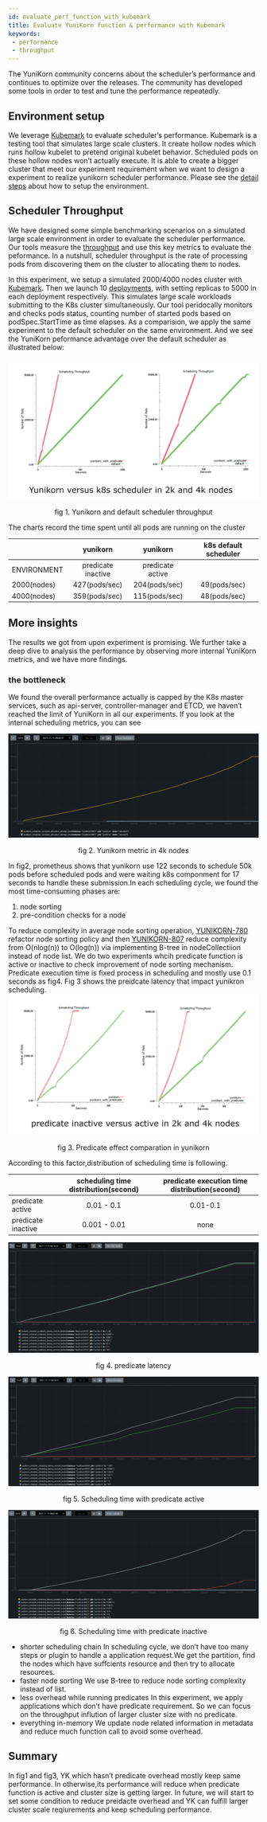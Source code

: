 ```yaml
---
id: evaluate_perf_function_with_kubemark
title: Evaluate YuniKorn function & performance with Kubemark
keywords:
 - performance
 - throughput
---
```


<!--
Licensed to the Apache Software Foundation (ASF) under one
or more contributor license agreements.  See the NOTICE file
distributed with this work for additional information
regarding copyright ownership.  The ASF licenses this file
to you under the Apache License, Version 2.0 (the
"License"); you may not use this file except in compliance
with the License.  You may obtain a copy of the License at

  http://www.apache.org/licenses/LICENSE-2.0

Unless required by applicable law or agreed to in writing,
software distributed under the License is distributed on an
"AS IS" BASIS, WITHOUT WARRANTIES OR CONDITIONS OF ANY
KIND, either express or implied.  See the License for the
specific language governing permissions and limitations
under the License.
-->

The YuniKorn community concerns about the scheduler’s performance and continues to optimize over the releases. The community has developed some tools in order to test and tune the performance repeatedly.

## Environment setup 

We leverage [Kubemark](https://github.com/kubernetes/kubernetes/blob/release-1.3/docs/devel/kubemark-guide.md#starting-a-kubemark-cluster) to evaluate scheduler’s performance. Kubemark is a testing tool that simulates large scale clusters. It create hollow nodes which runs hollow kubelet to pretend original kubelet behavior. Scheduled pods on these hollow nodes won’t actually execute. It is able to create a bigger cluster that meet our experiment requirement when we want to design a experiment to realize yunikorn scheduler performance. Please see the [detail steps](performance/performance_tutorial.md) about how to setup the environment.

## Scheduler Throughput

We have designed some simple benchmarking scenarios on a simulated large scale environment in order to evaluate the scheduler performance. Our tools measure the [throughput](https://en.wikipedia.org/wiki/Throughput) and use this key metrics to evaluate the peformance. In a nutshull, scheduler throughput is the rate of processing pods from discovering them on the cluster to allocating them to nodes.

In this experiment, we setup a simulated 2000/4000 nodes cluster with [Kubemark](https://github.com/kubernetes/kubernetes/blob/release-1.3/docs/devel/kubemark-guide.md#starting-a-kubemark-cluster). Then we launch 10 [deployments](https://kubernetes.io/docs/concepts/workloads/controllers/deployment/), with setting replicas to 5000 in each deployment respectively. This simulates large scale workloads submitting to the K8s cluster simultaneously. Our tool peridocally monitors and checks pods status, counting number of started pods based on podSpec.StartTime as time elapses. As a comparision, we apply the same experiment to the default scheduler on the same environment. And we see the YuniKorn peformance advantage over the default scheduler as illustrated below:

![Scheduler Throughput](./../assets/yunirkonVSdefault.png)
<p align="center">fig 1. Yunikorn and default scheduler throughput </p>

The charts record the time spent until all pods are running on the cluster

|                       	| yunikorn 			| yunikorn 			| k8s default scheduler		|
|-----------------------	|:---------------------:	|:---------------------:	|:---------------------:        |
| ENVIRONMENT		 	| predicate inactive     	| predicate active              |                               |
| 2000(nodes)                  	| 427(pods/sec)                 | 204(pods/sec)			| 49(pods/sec)			|
| 4000(nodes)                 	| 359(pods/sec)                 | 115(pods/sec)			| 48(pods/sec)			|

## More insights

The results we got from upon experiment is promising. We further take a deep dive to analysis the performance by observing more internal YuniKorn metrics, and we have more findings.

### the bottleneck

We found the overall performance actually is capped by the K8s master services, such as api-server, controller-manager and ETCD, we haven’t reached the limit of YuniKorn in all our experiments. If you look at the internal scheduling metrics, you can see

![Allocation latency](./../assets/allocation_4k.png)
<p align="center">fig 2. Yunikorn metric in 4k nodes </p>

In fig2, prometheus shows that yunikorn use 122 seconds to schedule 50k pods before scheduled pods and  were waiting k8s componment for 17 seconds to handle these submission.In each scheduling cycle, we found the most time-consuming phases are:
1. node sorting
2. pre-condition checks for a node

To reduce complexity in average node sorting operation, [YUNIKORN-780](https://issues.apache.org/jira/browse/YUNIKORN-780) refactor node sorting policy and then [YUNIKORN-807](https://issues.apache.org/jira/browse/YUNIKORN-807) reduce complexity from O(nlog(n)) to O(log(n)) via implementing B-tree in nodeCollectiion instead of node list.
We do two experiments whcih predicate function is active or inactive to check improvement of node sorting mechanism.
Predicate execution time is fixed process in scheduling and mostly use 0.1 seconds as fig4.
Fig 3 shows the preidcate latency that impact yunikron scheduling.
![Allocation latency](./../assets/predicateComaparation.png)
<p align="center">fig 3. Predicate effect comparation in yunikorn </p>

According to this factor,distribution of scheduling time is following.

|				| scheduling time distribution(second)	| predicate execution time distribution(second)	|
|-----------------------	|:---------------------:		|:---------------------:			|
| predicate active		| 0.01 - 0.1				| 0.01-0.1					|
| predicate inactive		| 0.001 - 0.01				| none						|


![YK predicate latency](./../assets/predicate_4k.png)
<p align="center">fig 4. predicate latency </p>

![YK scheduling with predicate](./../assets/scheduling_with_predicate_4k_.png)
<p align="center">fig 5. Scheduling time with predicate active </p>

![YK scheduling with no predicate](./../assets/scheduling_no_predicate_4k.png)
<p align="center">fig 6. Scheduling time with predicate inactive </p>

* shorter scheduling chain
In scheduling cycle, we don’t have too many steps or plugin to handle a application request.We get the partition, find the nodes which have suffcients resource and then try to allocate resources.
* faster node sorting
We use B-tree to reduce node sorting complexity instead of list.
* less overhead while running predicates
In this experiment, we apply applications which don’t have predicate requirement.
So we can focus on the throughput inflution of larger cluster size with no predicate.
* everything in-memory
We update node related information in metadata and reduce much function call to avoid some overhead.

## Summary

In fig1 and fig3, YK which hasn’t predicate overhead mostly keep same performance. In otherwise,its performance will reduce when predicate function is active and cluster size is getting larger.
In future, we will start to set some condition to reduce preidacte overhead and YK can fulfill larger cluster scale reqiurements and keep scheduling performance.
